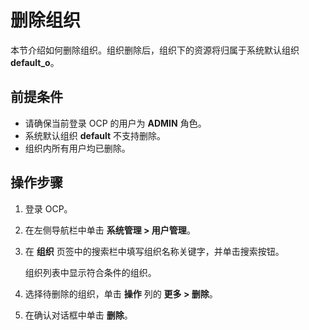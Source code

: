 # 删除组织

本节介绍如何删除组织。组织删除后，组织下的资源将归属于系统默认组织 **default_o**。

## 前提条件

* 请确保当前登录 OCP 的用户为 **ADMIN** 角色。
* 系统默认组织 **default** 不支持删除。
* 组织内所有用户均已删除。

## 操作步骤

1. 登录 OCP。

2. 在左侧导航栏中单击 **系统管理 > 用户管理**。

3. 在 **组织** 页签中的搜索栏中填写组织名称关键字，并单击搜索按钮。

   组织列表中显示符合条件的组织。

4. 选择待删除的组织，单击 **操作** 列的 **更多 > 删除**。

5. 在确认对话框中单击 **删除**。
